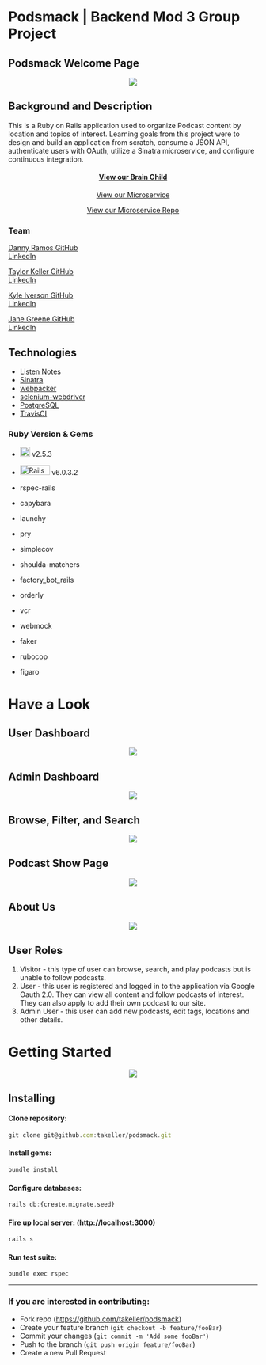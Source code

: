 # Podsmack | Backend Mod 3 Group Project
## Podsmack Welcome Page
<p align="center">
<img src="https://i.imgur.com/Hzf2h58.png">
</p>

## Background and Description

This is a Ruby on Rails application used to organize Podcast content by location and topics of interest. Learning goals from this project were to design and build an application from scratch, consume a JSON API, authenticate users with OAuth, utilize a Sinatra microservice, and configure continuous integration.

<h4 align="center">
  <a href="https://podsmack.herokuapp.com/">View our Brain Child</a>
 </h4>
<p align="center">
  <a href="https://podsmack-microservice.herokuapp.com/">View our Microservice</a>
 </p>
<p align="center">
  <a href="https://github.com/muydanny/podsmack_microservice">View our Microservice Repo</a>
 </p>


### Team
<p>
<a href="https://github.com/muydanny">Danny Ramos GitHub</a>
</br>
<a href="https://www.linkedin.com/in/danny-ramos-j/">LinkedIn</a>
</p>
<p>
<a href="https://github.com/takeller">Taylor Keller GitHub</a>
</br>
<a href="https://www.linkedin.com/in/taylor-a-keller/">LinkedIn</a>
</p>
<p>
<a href="https://github.com/kiverso">Kyle Iverson GitHub</a>
</br>
<a href="https://www.linkedin.com/in/kyleiverson/">LinkedIn</a>
</p>
<p>
<a href="https://github.com/janegreene">Jane Greene GitHub</a>
</br>
<a href="https://www.linkedin.com/in/jane-greene-mba/">LinkedIn</a>
</p>

## Technologies
* [Listen Notes](https://www.listennotes.com/api/docs/)
* [Sinatra](http://sinatrarb.com/documentation.html)
* [webpacker](https://github.com/rails/webpacker)
* [selenium-webdriver](https://www.seleniumhq.org/docs/03_webdriver.jsp)
* [PostgreSQL](https://www.postgresql.org/)
* [TravisCI](https://travis-ci.org/)

### Ruby Version & Gems
- <img src="https://upload.wikimedia.org/wikipedia/commons/thumb/7/73/Ruby_logo.svg/200px-Ruby_logo.svg.png" alt="Ruby Logo" width="20" height="20"/> v2.5.3
- <img src="https://upload.wikimedia.org/wikipedia/commons/thumb/6/62/Ruby_On_Rails_Logo.svg/200px-Ruby_On_Rails_Logo.svg.png" alt="Rails Logo" width="60" height="20" /> v6.0.3.2

- rspec-rails
- capybara
- launchy
- pry
- simplecov
- shoulda-matchers
- factory_bot_rails
- orderly
- vcr
- webmock
- faker
- rubocop
- figaro

# Have a Look

## User Dashboard
<p align="center">
 <img src="https://i.imgur.com/wGTpD1t.png">
</p>

## Admin Dashboard
<p align="center">
 <img src="https://i.imgur.com/74H1Sgw.png">
</p>

## Browse, Filter, and Search
<p align="center">
 <img src="https://i.imgur.com/dBNrNtj.png">
</p>

## Podcast Show Page
<p align="center">
 <img src="https://i.imgur.com/qvo7JuI.png">
</p>

## About Us
<p align="center">
 <img src="https://i.imgur.com/gYYVIHz.png">
</p>

## User Roles

1. Visitor - this type of user can browse, search, and play podcasts but is unable to follow podcasts.
2. User - this user is registered and logged in to the application via Google Oauth 2.0. They can view all content and follow podcasts of interest. They can also apply to add their own podcast to our site.
3. Admin User - this user can add new podcasts, edit tags, locations and other details.

# Getting Started

<p align="center">
 <img src="https://i.imgur.com/d7Ysmwh.png">
</p>

## Installing

#### Clone repository:
```javascript
git clone git@github.com:takeller/podsmack.git
```
#### Install gems:
```javascript
bundle install
```
#### Configure databases:
```javascript
rails db:{create,migrate,seed}
```
#### Fire up local server: (http://localhost:3000)
```javascript
rails s
```
#### Run test suite:
```javascript
bundle exec rspec
```

---

 ### If you are interested in contributing:
- Fork repo (https://github.com/takeller/podsmack)
- Create your feature branch (`git checkout -b feature/fooBar`)
- Commit your changes (`git commit -m 'Add some fooBar'`)
- Push to the branch (`git push origin feature/fooBar`)
- Create a new Pull Request
